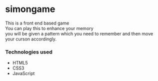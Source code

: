 # simongame
This is a front end based game <br>
You can play this to enhance your memory <br>
you will be given a pattern which you need to remember and then move your curson accordingly.<br>

### Technologies used
- HTML5
- CSS3
- JavaScript